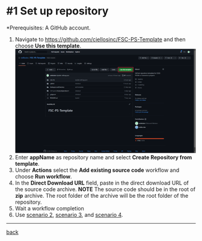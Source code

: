 # #1 Set up repository
*Prerequisites: A GitHub account.


1. Navigate to https://github.com/ciellosinc/FSC-PS-Template and then choose **Use this template**.
![Use this template](/Scenarios/images/1a.png)
1. Enter **appName** as repository name and select **Create Repository from template**.
1. Under **Actions** select the **Add existing source code** workflow and choose **Run workflow**.
1. In the **Direct Download URL** field, paste in the direct download URL of the source code archive.
**NOTE** The source code should be in the root of **zip** archive. The root folder of the archive will be the root folder of the repository.
1. Wait a workflow completion
1. Use [scenario 2](ConfigureSettings.md), [scenario 3](SelfHostedGitHubRunner.md), and [scenario 4](SetupCICD.md).
---
[back](/README.md)
